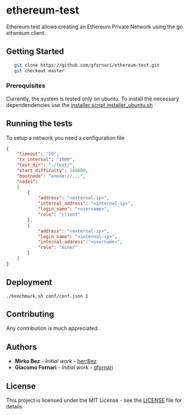 # ethereum-test

Ethereum test allows creating an Ethereum Private Network using the go ethereum client.

## Getting Started

```sh
   git clone https://github.com/gfornari/ethereum-test.git
   git checkout master
```

### Prerequisites

Currently, the system is tested only on ubuntu. To install the necessary dependendencies use the [installer script installer_ubuntu.sh](installer_ubuntu.sh)

## Running the tests

To setup a network you need a configuration file

```json
{
    "timeout": "50",
    "tx_interval": "1000",
    "test_dir": "./test/",
    "start_difficulty": 240000,
    "bootnode": "enode://...",
    "nodes": 
    [
        {
            "address": "<external-ip>",
            "internal_address": "<internal-ip>",
            "login_name": "<username>",
            "role": "client"
        },
        {
            "address": "<external-ip>",
            "login_name": "<internal-ip>",
            "internal_address":"<username>",
            "role": "miner"
        }
    ]
}
```

## Deployment

```./benchmark.sh conf/conf.json 1```

## Contributing

Any contribution is much appreciated.

## Authors

* **Mirko Bez** - *Initial work* - [herrBez](https://github.com/herrBez)
* **Giacomo Fornari** - *Initial work* - [gfornari](https://github.com/gfornari)

## License

This project is licensed under the MIT License - see the [LICENSE](LICENSE.md) file for details


